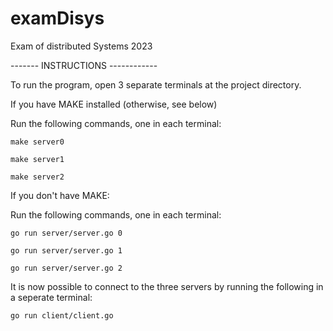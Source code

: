 # examDisys
Exam of distributed Systems 2023

------- INSTRUCTIONS ------------

To run the program, open 3 separate terminals at the project directory.

If you have MAKE installed (otherwise, see below)

Run the following commands, one in each terminal:

    make server0

    make server1

    make server2

If you don't have MAKE:

Run the following commands, one in each terminal:

    go run server/server.go 0

    go run server/server.go 1

    go run server/server.go 2

It is now possible to connect to the three servers by running the following in a seperate terminal:

    go run client/client.go     
